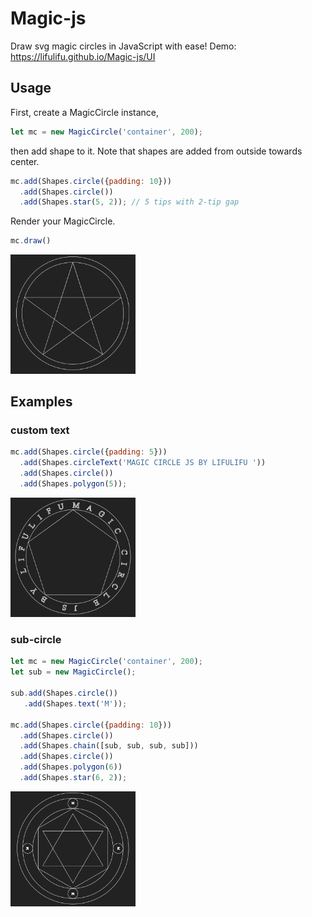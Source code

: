 # Magic-js
Draw svg magic circles in JavaScript with ease!
Demo: https://lifulifu.github.io/Magic-js/UI

## Usage
First, create a MagicCircle instance,
```javascript
let mc = new MagicCircle('container', 200);
```

then add shape to it. Note that shapes are added from outside towards center.
```javascript
mc.add(Shapes.circle({padding: 10}))
  .add(Shapes.circle())
  .add(Shapes.star(5, 2)); // 5 tips with 2-tip gap
```

Render your MagicCircle.
```javascript
mc.draw()
```
<img src='image/1.PNG' width=200>

## Examples

### custom text
```javascript
mc.add(Shapes.circle({padding: 5}))
  .add(Shapes.circleText('MAGIC CIRCLE JS BY LIFULIFU '))
  .add(Shapes.circle())
  .add(Shapes.polygon(5));
```
<img src='image/2.PNG' width=200>

### sub-circle
```javascript
let mc = new MagicCircle('container', 200);
let sub = new MagicCircle();

sub.add(Shapes.circle())
   .add(Shapes.text('M'));

mc.add(Shapes.circle({padding: 10}))
  .add(Shapes.circle())
  .add(Shapes.chain([sub, sub, sub, sub]))
  .add(Shapes.circle())
  .add(Shapes.polygon(6))
  .add(Shapes.star(6, 2));
```
<img src='image/3.PNG' width=200>
